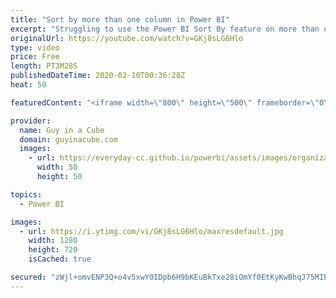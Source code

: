 ```yaml
---
title: "Sort by more than one column in Power BI"
excerpt: "Struggling to use the Power BI Sort By feature on more than one column? Patrick has a trick for you to get it to work.  📢 Become a member: https://guyinacu.be/membership   *******************  Want to take your Power BI skills to the next level? We have training courses available to help you with your"
originalUrl: https://youtube.com/watch?v=GKj8sLG6Hlo
type: video
price: Free
length: PT3M28S
publishedDateTime: 2020-02-10T00:36:28Z
heat: 50

featuredContent: "<iframe width=\"800\" height=\"500\" frameborder=\"0\" src=\"https://www.youtube.com/embed/GKj8sLG6Hlo\" allow=\"accelerometer; autoplay; encrypted-media; gyroscope; picture-in-picture\" allowfullscreen></iframe>"

provider:
  name: Guy in a Cube
  domain: guyinacube.com
  images:
    - url: https://everyday-cc.github.io/powerbi/assets/images/organizations/guyinacube.com-50x50.jpg
      width: 50
      height: 50

topics:
  - Power BI

images:
  - url: https://i.ytimg.com/vi/GKj8sLG6Hlo/maxresdefault.jpg
    width: 1280
    height: 720
    isCached: true

secured: "zWjl+omvENP3Q+o4v5xwY0IDpb6H9bKEuBkTxe28iOmYf0EtKyKwBhqJ75MIE758JbxGxzk3989utYUvCLsKvM1nuF/2dK0lnS/HmLkfVX/oh8Vp/D0T/5CprkMPPBfshEALTsftDTlfZ/KN9AN6wofW/fuZHSsVQsi/eP4HaNbwvJo6qxUM2c+8+v1H2gwFKtyg9aHsyyMeyUoBUHS51Sd7TQQfXHHv9q4uBfDdYvDSPdvjgzbpavkC0uPL7e3JgwBuQIvIZc+ow0QSoRfMc89NWrxPUwseBK/W1OKohzOoxz/qPzwpLKpCgO9nt8iNZiCVrfTEFrQFrlw5L+38AuP0TOCvZ/+qeTtG7b+UkScTHmlYSokYuYzIEUt8EmpagXoG1GGMkgqXgLpZ02Cs/Ts06Xcy0O3kJQ8cIkWCVd0=;LSMtovHupVm9qOYbn+PPGg=="
---
```



